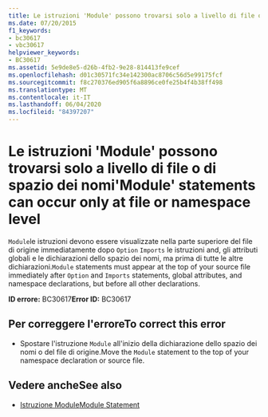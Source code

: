 ```yaml
---
title: Le istruzioni 'Module' possono trovarsi solo a livello di file o di spazio dei nomi
ms.date: 07/20/2015
f1_keywords:
- bc30617
- vbc30617
helpviewer_keywords:
- BC30617
ms.assetid: 5e9de8e5-d26b-4fb2-9e28-814413fe9cef
ms.openlocfilehash: d01c30571fc34e142300ac8706c56d5e99175fcf
ms.sourcegitcommit: f8c270376ed905f6a8896ce0fe25b4f4b38ff498
ms.translationtype: MT
ms.contentlocale: it-IT
ms.lasthandoff: 06/04/2020
ms.locfileid: "84397207"
---
```

# <a name="module-statements-can-occur-only-at-file-or-namespace-level"></a><span data-ttu-id="123aa-102">Le istruzioni 'Module' possono trovarsi solo a livello di file o di spazio dei nomi</span><span class="sxs-lookup"><span data-stu-id="123aa-102">'Module' statements can occur only at file or namespace level</span></span>
<span data-ttu-id="123aa-103">`Module`le istruzioni devono essere visualizzate nella parte superiore del file di origine immediatamente dopo `Option` `Imports` le istruzioni and, gli attributi globali e le dichiarazioni dello spazio dei nomi, ma prima di tutte le altre dichiarazioni.</span><span class="sxs-lookup"><span data-stu-id="123aa-103">`Module` statements must appear at the top of your source file immediately after `Option` and `Imports` statements, global attributes, and namespace declarations, but before all other declarations.</span></span>  
  
 <span data-ttu-id="123aa-104">**ID errore:** BC30617</span><span class="sxs-lookup"><span data-stu-id="123aa-104">**Error ID:** BC30617</span></span>  
  
## <a name="to-correct-this-error"></a><span data-ttu-id="123aa-105">Per correggere l'errore</span><span class="sxs-lookup"><span data-stu-id="123aa-105">To correct this error</span></span>  
  
- <span data-ttu-id="123aa-106">Spostare l'istruzione `Module` all'inizio della dichiarazione dello spazio dei nomi o del file di origine.</span><span class="sxs-lookup"><span data-stu-id="123aa-106">Move the `Module` statement to the top of your namespace declaration or source file.</span></span>  
  
## <a name="see-also"></a><span data-ttu-id="123aa-107">Vedere anche</span><span class="sxs-lookup"><span data-stu-id="123aa-107">See also</span></span>

- [<span data-ttu-id="123aa-108">Istruzione Module</span><span class="sxs-lookup"><span data-stu-id="123aa-108">Module Statement</span></span>](../statements/module-statement.md)
